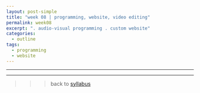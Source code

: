```yaml
---
layout: post-simple
title: "week 08 | programming, website, video editing"
permalink: week08
excerpt: ". audio-visual programming . custom website"
categories:
  - outline
tags:
  - programming
  - website
---
```




---
---

>>> back to [syllabus](../aru2018#syllabus)
